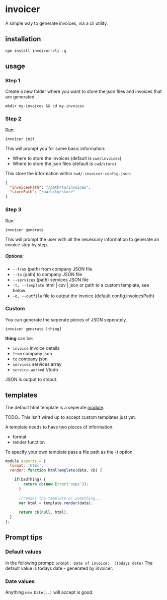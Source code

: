 # invoicer

A simple way to generate invoices, via a cli utility.

## installation

`npm install invoicer-cli -g`

## usage

### Step 1

Create a new folder where you want to store the json files and invoices that are generated.

`mkdir my-invoices && cd my-invoices`

### Step 2

Run:

`invoicer init`

This will prompt you for some basic information:

- Where to store the invoices (default is `cwd/invoices`)
- Where to store the json files (default is `cwd/store`)

This store the information within `cwd/.invoicer-config.json`:

```json
{
  "invoicesPath": "/path/to/invoices",
  "storePath": "/path/to/store"
}
```

### Step 3

Run:

`invoicer generate`

This will prompt the user with all the necessary information to generate an invoice step by step.

##### Options:

- `--from` (path) from company JSON file 
- `--to` (path) to company JSON file
- `--services` (path) services JSON file
- `-t, --template` html | csv | json or path to a custom template, see below. 
- `-o, --outfile` file to output the invoice (default config.invoicesPath)


### Custom

You can generate the seperate pieces of JSON seperately.

`invoicer generate [thing]`

**thing** can be:

- `invoice` Invoice details
- `from` company json
- `to` company json
- `services` services array
- `service.worked` //todo

JSON is output to stdout.

## templates

The default html template is a seperate [module](https://www.npmjs.com/package/invoicer-html-template).

TODO.. This isn't wired up to accept custom templates just yet.

A template needs to have two pieces of information:

 - format
 - render function

To specify your own template pass a file path as the -t option.

```js
module.exports = {
  format: 'html',
  render: function htmlTemplate(data, cb) {

    if(badThing) {
        return cb(new Error('oops'));
      }
      
      //render the template or something...
      var html = template.render(data);
      
      return cb(null, html);
  }
};
```

## Prompt tips

### Default values

In the following prompt:
`prompt: Date of Invoice:  (Todays date)`
The default value is todays date - generated by invoicer.

### Date values
Anything `new Date(..)` will accept is good.

